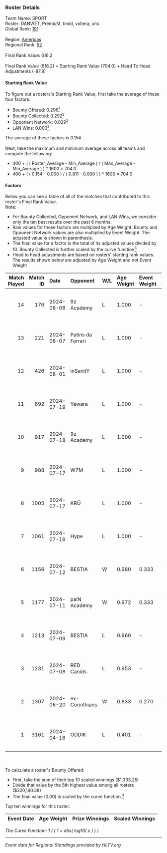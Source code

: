 ### Roster Details<br />
Team Name: SPORT<br />
Roster: DANVIET, PremiuM, timid, voltera, xns<br />
Global Rank: [191](../standings_global.md)<br />
<br />
Region: [Americas]( ../standings_americas.md)<br />
Regional Rank: [52]( ../standings_americas.md)<br />
<br />
Final Rank Value:  616.2<br />
<br />
Final Rank Value (616.2) = Starting Rank Value (704.0) + Head To Head Adjustments (-87.9)<br />

#### Starting Rank Value<br />
To figure out a rosters's Starting Rank Value, first take the average of these four factors:<br />
- Bounty Offered: 0.296[<sup>1</sup>](#table2)
- Bounty Collected: 0.292[<sup>2</sup>](#table1)
- Opponent Network: 0.029[<sup>2</sup>](#table1)
- LAN Wins: 0.000[<sup>2</sup>](#table1)

The average of these factors is 0.154<br />
<br />
Next, take the maximum and minimum average across all teams and compute the following:<br />
- 400 + ( ( Roster_Average - Min_Average ) / ( Max_Average - Min_Average ) ) * 1600 = 704.0
- 400 + ( ( 0.154 - 0.000 ) / ( 0.811 - 0.000 ) ) * 1600 = 704.0


#### Factors<br />
Below you can see a table of all of the matches that contributed to this roster's Final Rank Value.<br />
Note:<br />

- For Bounty Collected, Opponent Network, and LAN Wins, we consider only the ten best results over the past 6 months.
- Raw values for those factors are multiplied by Age Weight. Bounty and Opponent Network values are also multiplied by Event Weight. The adjusted value is shown in parenthesis.
- The final value for a factor is the total of its adjusted values divided by 10. Bounty Collected is further scaled by the curve function[<sup>3</sup>](#curveFunction)
- Head to head adjustments are based on rosters' starting rank values. The results shown below are adjusted by Age Weight and not Event Weight
<span id="table1"></span><br />


| Match Played | Match ID | Date       | Opponent          | W/L | Age Weight | Event Weight | Bounty Collected | Opponent Network | LAN Wins  | H2H Adj. | Roster                                 |
| -: | -: | :- | :- | :- | :- | :- | :- | :- | :- | -: | :- |
|           14 |      176 | 2024-08-08 | 9z Academy        | L   | 1.000      | -            | -                | -                | -         |   -20.51 | DANVIET, PremiuM, timid, voltera, xns  |
|           13 |      221 | 2024-08-07 | Patins da Ferrari | L   | 1.000      | -            | -                | -                | -         |   -12.59 | DANVIET, PremiuM, timid, voltera, xns  |
|           12 |      426 | 2024-08-01 | inSanitY          | L   | 1.000      | -            | -                | -                | -         |    -4.85 | DANVIET, PremiuM, timid, voltera, xns  |
|           11 |      892 | 2024-07-19 | Yawara            | L   | 1.000      | -            | -                | -                | -         |   -22.88 | DANVIET, PremiuM, timid, voltera, xns  |
|           10 |      917 | 2024-07-18 | 9z Academy        | L   | 1.000      | -            | -                | -                | -         |   -23.08 | DANVIET, PremiuM, timid, voltera, xns  |
|            9 |      988 | 2024-07-17 | W7M               | L   | 1.000      | -            | -                | -                | -         |   -12.12 | DANVIET, PremiuM, timid, voltera, xns  |
|            8 |     1005 | 2024-07-17 | KRÜ               | L   | 1.000      | -            | -                | -                | -         |    -9.67 | DANVIET, PremiuM, timid, voltera, xns  |
|            7 |     1061 | 2024-07-16 | Hype              | L   | 1.000      | -            | -                | -                | -         |    -9.41 | DANVIET, PremiuM, timid, voltera, xns  |
|            6 |     1156 | 2024-07-12 | BESTIA            | W   | 0.980      | 0.333        | 0.112 (0.036)    | 0.880 (0.288)    | 0 (0.000) |    25.17 | DANVIET, PremiuM, timid, voltera, xns  |
|            5 |     1177 | 2024-07-11 | paiN Academy      | W   | 0.972      | 0.333        | 0.000 (0.000)    | 0.000 (0.000)    | 0 (0.000) |     4.66 | DANVIET, PremiuM, timid, voltera, xns  |
|            4 |     1213 | 2024-07-09 | BESTIA            | L   | 0.960      | -            | -                | -                | -         |    -4.64 | DANVIET, PremiuM, timid, voltera, xns  |
|            3 |     1231 | 2024-07-08 | RED Canids        | L   | 0.953      | -            | -                | -                | -         |    -2.68 | DANVIET, PremiuM, timid, voltera, xns  |
|            2 |     1307 | 2024-06-20 | ex-Corinthians    | W   | 0.833      | 0.270        | 0.004 (0.001)    | 0.000 (0.000)    | 0 (0.000) |     6.97 | DANVIET, farias, PremiuM, voltera, xns |
|            1 |     3161 | 2024-04-16 | ODDIK             | L   | 0.401      | -            | -                | -                | -         |    -2.23 | DANVIET, farias, PremiuM, voltera, xns |

<br />
<span id="table2"></span><br />
To calculate a roster's Bounty Offered:<br />

- First, take the sum of their top 10 scaled winnings ($1,333.25)
- Divide that value by the 5th highest value among all rosters ($320,160.38)
- The final value (0.00) is scaled by the curve function.[<sup>3</sup>](#curveFunction)

Top ten winnings for this roster:<br />

| Event Date | Age Weight | Prize Winnings | Scaled Winnings |
| :- | -: | :- | :- |


<span id="curveFunction"></span>_The Curve Function: 1 / ( 1 + abs( log10( x ) ) )_<br />

---
_Event data for Regional Standings provided by HLTV.org_<br />
